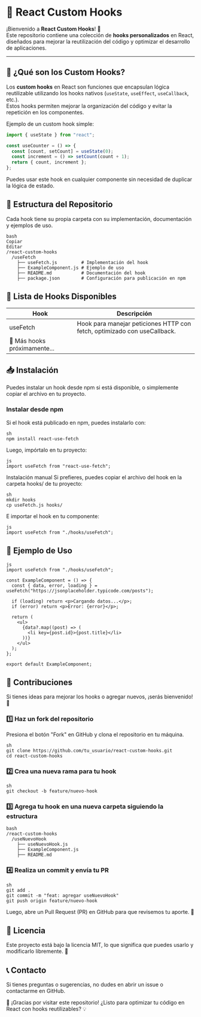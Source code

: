 # 🚀 React Custom Hooks

¡Bienvenido a **React Custom Hooks**! 🎉  
Este repositorio contiene una colección de **hooks personalizados** en React, diseñados para mejorar la reutilización del código y optimizar el desarrollo de aplicaciones.

---

## 📌 ¿Qué son los Custom Hooks?
Los **custom hooks** en React son funciones que encapsulan lógica reutilizable utilizando los hooks nativos (`useState`, `useEffect`, `useCallback`, etc.).  
Estos hooks permiten mejorar la organización del código y evitar la repetición en los componentes.

Ejemplo de un custom hook simple:
```js
import { useState } from "react";

const useCounter = () => {
  const [count, setCount] = useState(0);
  const increment = () => setCount(count + 1);
  return { count, increment };
};
```
Puedes usar este hook en cualquier componente sin necesidad de duplicar la lógica de estado.

## 📂 Estructura del Repositorio
Cada hook tiene su propia carpeta con su implementación, documentación y ejemplos de uso.
```
bash
Copiar
Editar
/react-custom-hooks
  /useFetch
    ├── useFetch.js         # Implementación del hook
    ├── ExampleComponent.js # Ejemplo de uso
    ├── README.md           # Documentación del hook
    ├── package.json        # Configuración para publicación en npm
```
## 📌 Lista de Hooks Disponibles

| Hook      | Descripción |
|-----------|------------------------------------------|
| useFetch  | Hook para manejar peticiones HTTP con fetch, optimizado con useCallback. |
| 🚀 Más hooks próximamente... | |

## 📥 Instalación
Puedes instalar un hook desde npm si está disponible, o simplemente copiar el archivo en tu proyecto.

 ### Instalar desde npm
Si el hook está publicado en npm, puedes instalarlo con:
```
sh
npm install react-use-fetch
```
Luego, impórtalo en tu proyecto:
```
js
import useFetch from "react-use-fetch";
```
Instalación manual
Si prefieres, puedes copiar el archivo del hook en la carpeta hooks/ de tu proyecto:
```
sh
mkdir hooks
cp useFetch.js hooks/
```
E importar el hook en tu componente:
```
js
import useFetch from "./hooks/useFetch";
```

## 📌 Ejemplo de Uso
```
js
import useFetch from "./hooks/useFetch";

const ExampleComponent = () => {
  const { data, error, loading } = useFetch("https://jsonplaceholder.typicode.com/posts");

  if (loading) return <p>Cargando datos...</p>;
  if (error) return <p>Error: {error}</p>;

  return (
    <ul>
      {data?.map((post) => (
        <li key={post.id}>{post.title}</li>
      ))}
    </ul>
  );
};

export default ExampleComponent;
```
## 📌 Contribuciones
Si tienes ideas para mejorar los hooks o agregar nuevos, ¡serás bienvenido! 🚀

### 1️⃣ Haz un fork del repositorio
Presiona el botón "Fork" en GitHub y clona el repositorio en tu máquina.
```
sh
git clone https://github.com/tu_usuario/react-custom-hooks.git
cd react-custom-hooks
```
### 2️⃣  Crea una nueva rama para tu hook
```
sh
git checkout -b feature/nuevo-hook
```
### 3️⃣ Agrega tu hook en una nueva carpeta siguiendo la estructura
```
bash
/react-custom-hooks
  /useNuevoHook
    ├── useNuevoHook.js
    ├── ExampleComponent.js
    ├── README.md
```
### 4️⃣ Realiza un commit y envía tu PR
```
sh
git add .
git commit -m "feat: agregar useNuevoHook"
git push origin feature/nuevo-hook
```
Luego, abre un Pull Request (PR) en GitHub para que revisemos tu aporte. 🎉

## 📜 Licencia
Este proyecto está bajo la licencia MIT, lo que significa que puedes usarlo y modificarlo libremente. 🎉

## 📞  Contacto
Si tienes preguntas o sugerencias, no dudes en abrir un issue o contactarme en GitHub.

🚀 ¡Gracias por visitar este repositorio! ¿Listo para optimizar tu código en React con hooks reutilizables? 💡
